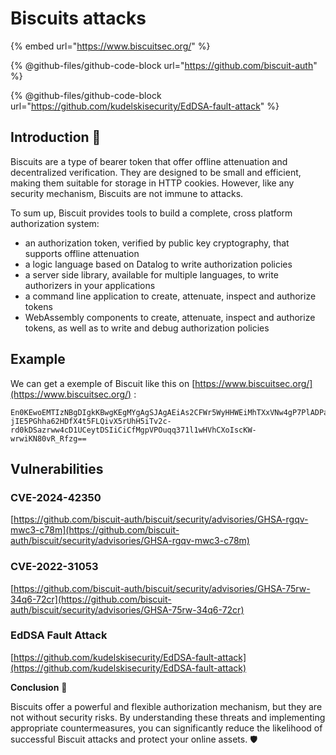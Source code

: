 # Biscuits attacks

{% embed url="https://www.biscuitsec.org/" %}

{% @github-files/github-code-block url="https://github.com/biscuit-auth" %}

{% @github-files/github-code-block url="https://github.com/kudelskisecurity/EdDSA-fault-attack" %}

## Introduction 🍪

Biscuits are a type of bearer token that offer offline attenuation and decentralized verification. They are designed to be small and efficient, making them suitable for storage in HTTP cookies. However, like any security mechanism, Biscuits are not immune to attacks.

To sum up, Biscuit provides tools to build a complete, cross platform authorization system:

* an authorization token, verified by public key cryptography, that supports offline attenuation
* a logic language based on Datalog to write authorization policies
* a server side library, available for multiple languages, to write authorizers in your applications
* a command line application to create, attenuate, inspect and authorize tokens
* WebAssembly components to create, attenuate, inspect and authorize tokens, as well as to write and debug authorization policies

## Example

We can get a exemple of Biscuit like this on [https://www.biscuitsec.org/](https://www.biscuitsec.org/) :

```
En0KEwoEMTIzNBgDIgkKBwgKEgMYgAgSJAgAEiAs2CFWr5WyHHWEiMhTXxVNw4gP7PlADPaGfr_AQk9WohpA6LZTjFfFhcFQrMsp2O7bOI9BOzP-jIE5PGhha62HDfX4t5FLQivX5rUhH5iTv2c-rd0kDSazrww4cD1UCeytDSIiCiCfMgpVPOuqq371l1wHVhCXoIscKW-wrwiKN80vR_Rfzg==
```



## Vulnerabilities

### CVE-2024-42350

[https://github.com/biscuit-auth/biscuit/security/advisories/GHSA-rgqv-mwc3-c78m](https://github.com/biscuit-auth/biscuit/security/advisories/GHSA-rgqv-mwc3-c78m)



### CVE-2022-31053

[https://github.com/biscuit-auth/biscuit/security/advisories/GHSA-75rw-34q6-72cr](https://github.com/biscuit-auth/biscuit/security/advisories/GHSA-75rw-34q6-72cr)

### EdDSA Fault Attack

[https://github.com/kudelskisecurity/EdDSA-fault-attack](https://github.com/kudelskisecurity/EdDSA-fault-attack)

**Conclusion** 🏁

Biscuits offer a powerful and flexible authorization mechanism, but they are not without security risks. By understanding these threats and implementing appropriate countermeasures, you can significantly reduce the likelihood of successful Biscuit attacks and protect your online assets. 🛡️
